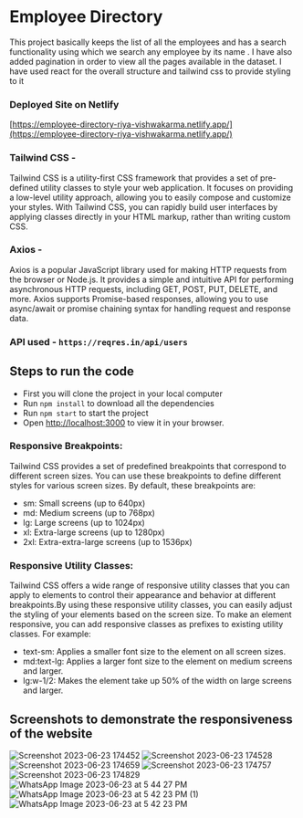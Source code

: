 # Employee Directory

This project basically keeps the list of all the employees and has a search functionality using which we search any employee by its name . I have also added pagination in order to view all the pages available in the dataset. I have used react for the overall structure and tailwind css to provide styling to it

### Deployed Site on Netlify 
[https://employee-directory-riya-vishwakarma.netlify.app/](https://employee-directory-riya-vishwakarma.netlify.app/)

### Tailwind CSS - 
Tailwind CSS is a utility-first CSS framework that provides a set of pre-defined utility classes to style your web application. It focuses on providing a low-level utility approach, allowing you to easily compose and customize your styles. With Tailwind CSS, you can rapidly build user interfaces by applying classes directly in your HTML markup, rather than writing custom CSS.

### Axios -
Axios is a popular JavaScript library used for making HTTP requests from the browser or Node.js. It provides a simple and intuitive API for performing asynchronous HTTP requests, including GET, POST, PUT, DELETE, and more. Axios supports Promise-based responses, allowing you to use async/await or promise chaining syntax for handling request and response data.

### API used - `https://reqres.in/api/users`

## Steps to run the code
- First you will clone the project in your local computer
- Run `npm install` to download all the dependencies
- Run `npm start` to start the project
- Open [http://localhost:3000](http://localhost:3000) to view it in your browser.

### Responsive Breakpoints:
Tailwind CSS provides a set of predefined breakpoints that correspond to different screen sizes. You can use these breakpoints to define different styles for various screen sizes. By default, these breakpoints are:
- sm: Small screens (up to 640px)
- md: Medium screens (up to 768px)
- lg: Large screens (up to 1024px)
- xl: Extra-large screens (up to 1280px)
- 2xl: Extra-extra-large screens (up to 1536px)

### Responsive Utility Classes:
Tailwind CSS offers a wide range of responsive utility classes that you can apply to elements to control their appearance and behavior at different breakpoints.By using these responsive utility classes, you can easily adjust the styling of your elements based on the screen size. To make an element responsive, you can add responsive classes as prefixes to existing utility classes. For example:
- text-sm: Applies a smaller font size to the element on all screen sizes.
- md:text-lg: Applies a larger font size to the element on medium screens and larger.
- lg:w-1/2: Makes the element take up 50% of the width on large screens and larger.

## Screenshots to demonstrate the responsiveness of the website
![Screenshot 2023-06-23 174452](https://github.com/riyav5363/Employee-Directory/assets/136462279/1a776791-676e-4e4a-b99e-430527df402b)
![Screenshot 2023-06-23 174528](https://github.com/riyav5363/Employee-Directory/assets/136462279/e2ba4f63-8890-485f-8403-b6618654ef8e)
![Screenshot 2023-06-23 174659](https://github.com/riyav5363/Employee-Directory/assets/136462279/55287d02-309e-4ac5-9a06-0c8c87a2d85d)
![Screenshot 2023-06-23 174757](https://github.com/riyav5363/Employee-Directory/assets/136462279/b4b21cac-e8e7-4ac9-8e16-b573045efeaf)
![Screenshot 2023-06-23 174829](https://github.com/riyav5363/Employee-Directory/assets/136462279/0005bff2-3f8f-4cda-ac69-c38fcd41d74b)
![WhatsApp Image 2023-06-23 at 5 44 27 PM](https://github.com/riyav5363/Employee-Directory/assets/136462279/c7fa3787-e9ea-45f6-a3be-00acd3b21dd4) 
![WhatsApp Image 2023-06-23 at 5 42 23 PM (1)](https://github.com/riyav5363/Employee-Directory/assets/136462279/e8cb7131-85ff-4f77-9936-e7179925df5f)
![WhatsApp Image 2023-06-23 at 5 42 23 PM](https://github.com/riyav5363/Employee-Directory/assets/136462279/f4660c1c-6d29-42a4-bd7d-9dc1fb780975)
